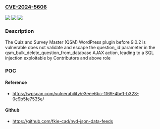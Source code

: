 ### [CVE-2024-5606](https://cve.mitre.org/cgi-bin/cvename.cgi?name=CVE-2024-5606)
![](https://img.shields.io/static/v1?label=Product&message=Quiz%20and%20Survey%20Master%20(QSM)%20&color=blue)
![](https://img.shields.io/static/v1?label=Version&message=0%3C%209.0.2%20&color=brighgreen)
![](https://img.shields.io/static/v1?label=Vulnerability&message=CWE-89%20SQL%20Injection&color=brighgreen)

### Description

The Quiz and Survey Master (QSM)  WordPress plugin before 9.0.2 is vulnerable does not validate and escape the question_id parameter in the qsm_bulk_delete_question_from_database AJAX action, leading to a SQL injection exploitable by Contributors and above role

### POC

#### Reference
- https://wpscan.com/vulnerability/e3eee6bc-1f69-4be1-b323-0c9b5fe7535e/

#### Github
- https://github.com/fkie-cad/nvd-json-data-feeds

